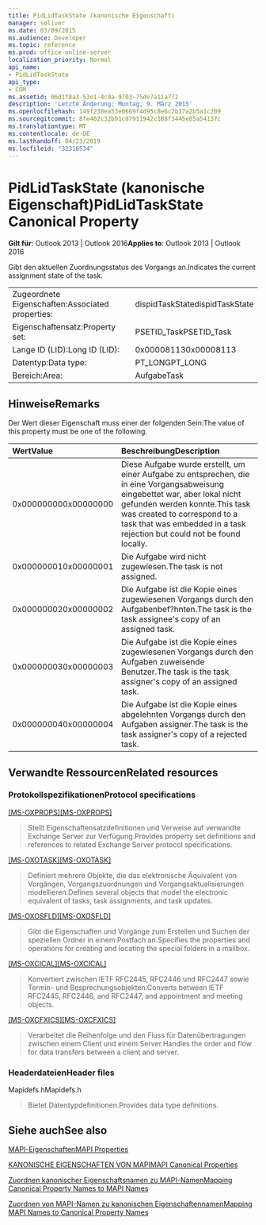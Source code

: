 ```yaml
---
title: PidLidTaskState (kanonische Eigenschaft)
manager: soliver
ms.date: 03/09/2015
ms.audience: Developer
ms.topic: reference
ms.prod: office-online-server
localization_priority: Normal
api_name:
- PidLidTaskState
api_type:
- COM
ms.assetid: 06d1f8a3-53e1-4c9a-9703-75de7a11a772
description: 'Letzte Änderung: Montag, 9. März 2015'
ms.openlocfilehash: 149f238ea53e0669f4d95c8e6c2b17a2b5a1c209
ms.sourcegitcommit: 8fe462c32b91c87911942c188f3445e85a54137c
ms.translationtype: MT
ms.contentlocale: de-DE
ms.lasthandoff: 04/23/2019
ms.locfileid: "32316534"
---
```

# <a name="pidlidtaskstate-canonical-property"></a><span data-ttu-id="26882-103">PidLidTaskState (kanonische Eigenschaft)</span><span class="sxs-lookup"><span data-stu-id="26882-103">PidLidTaskState Canonical Property</span></span>

  
  
<span data-ttu-id="26882-104">**Gilt für**: Outlook 2013 | Outlook 2016</span><span class="sxs-lookup"><span data-stu-id="26882-104">**Applies to**: Outlook 2013 | Outlook 2016</span></span> 
  
<span data-ttu-id="26882-105">Gibt den aktuellen Zuordnungsstatus des Vorgangs an.</span><span class="sxs-lookup"><span data-stu-id="26882-105">Indicates the current assignment state of the task.</span></span>
  
|||
|:-----|:-----|
|<span data-ttu-id="26882-106">Zugeordnete Eigenschaften:</span><span class="sxs-lookup"><span data-stu-id="26882-106">Associated properties:</span></span>  <br/> |<span data-ttu-id="26882-107">dispidTaskState</span><span class="sxs-lookup"><span data-stu-id="26882-107">dispidTaskState</span></span>  <br/> |
|<span data-ttu-id="26882-108">Eigenschaftensatz:</span><span class="sxs-lookup"><span data-stu-id="26882-108">Property set:</span></span>  <br/> |<span data-ttu-id="26882-109">PSETID_Task</span><span class="sxs-lookup"><span data-stu-id="26882-109">PSETID_Task</span></span>  <br/> |
|<span data-ttu-id="26882-110">Lange ID (LID):</span><span class="sxs-lookup"><span data-stu-id="26882-110">Long ID (LID):</span></span>  <br/> |<span data-ttu-id="26882-111">0x00008113</span><span class="sxs-lookup"><span data-stu-id="26882-111">0x00008113</span></span>  <br/> |
|<span data-ttu-id="26882-112">Datentyp:</span><span class="sxs-lookup"><span data-stu-id="26882-112">Data type:</span></span>  <br/> |<span data-ttu-id="26882-113">PT_LONG</span><span class="sxs-lookup"><span data-stu-id="26882-113">PT_LONG</span></span>  <br/> |
|<span data-ttu-id="26882-114">Bereich:</span><span class="sxs-lookup"><span data-stu-id="26882-114">Area:</span></span>  <br/> |<span data-ttu-id="26882-115">Aufgabe</span><span class="sxs-lookup"><span data-stu-id="26882-115">Task</span></span>  <br/> |
   
## <a name="remarks"></a><span data-ttu-id="26882-116">Hinweise</span><span class="sxs-lookup"><span data-stu-id="26882-116">Remarks</span></span>

<span data-ttu-id="26882-117">Der Wert dieser Eigenschaft muss einer der folgenden Sein:</span><span class="sxs-lookup"><span data-stu-id="26882-117">The value of this property must be one of the following.</span></span>
  
|<span data-ttu-id="26882-118">**Wert**</span><span class="sxs-lookup"><span data-stu-id="26882-118">**Value**</span></span>|<span data-ttu-id="26882-119">**Beschreibung**</span><span class="sxs-lookup"><span data-stu-id="26882-119">**Description**</span></span>|
|:-----|:-----|
|<span data-ttu-id="26882-120">0x00000000</span><span class="sxs-lookup"><span data-stu-id="26882-120">0x00000000</span></span>  <br/> |<span data-ttu-id="26882-121">Diese Aufgabe wurde erstellt, um einer Aufgabe zu entsprechen, die in eine Vorgangsabweisung eingebettet war, aber lokal nicht gefunden werden konnte.</span><span class="sxs-lookup"><span data-stu-id="26882-121">This task was created to correspond to a task that was embedded in a task rejection but could not be found locally.</span></span>  <br/> |
|<span data-ttu-id="26882-122">0x00000001</span><span class="sxs-lookup"><span data-stu-id="26882-122">0x00000001</span></span>  <br/> |<span data-ttu-id="26882-123">Die Aufgabe wird nicht zugewiesen.</span><span class="sxs-lookup"><span data-stu-id="26882-123">The task is not assigned.</span></span>  <br/> |
|<span data-ttu-id="26882-124">0x00000002</span><span class="sxs-lookup"><span data-stu-id="26882-124">0x00000002</span></span>  <br/> |<span data-ttu-id="26882-125">Die Aufgabe ist die Kopie eines zugewiesenen Vorgangs durch den Aufgabenbef?hnten.</span><span class="sxs-lookup"><span data-stu-id="26882-125">The task is the task assignee's copy of an assigned task.</span></span>  <br/> |
|<span data-ttu-id="26882-126">0x00000003</span><span class="sxs-lookup"><span data-stu-id="26882-126">0x00000003</span></span>  <br/> |<span data-ttu-id="26882-127">Die Aufgabe ist die Kopie eines zugewiesenen Vorgangs durch den Aufgaben zuweisende Benutzer.</span><span class="sxs-lookup"><span data-stu-id="26882-127">The task is the task assigner's copy of an assigned task.</span></span>  <br/> |
|<span data-ttu-id="26882-128">0x00000004</span><span class="sxs-lookup"><span data-stu-id="26882-128">0x00000004</span></span>  <br/> |<span data-ttu-id="26882-129">Die Aufgabe ist die Kopie eines abgelehnten Vorgangs durch den Aufgaben assigner.</span><span class="sxs-lookup"><span data-stu-id="26882-129">The task is the task assigner's copy of a rejected task.</span></span>  <br/> |
   
## <a name="related-resources"></a><span data-ttu-id="26882-130">Verwandte Ressourcen</span><span class="sxs-lookup"><span data-stu-id="26882-130">Related resources</span></span>

### <a name="protocol-specifications"></a><span data-ttu-id="26882-131">Protokollspezifikationen</span><span class="sxs-lookup"><span data-stu-id="26882-131">Protocol specifications</span></span>

<span data-ttu-id="26882-132">[[MS-OXPROPS]](https://msdn.microsoft.com/library/f6ab1613-aefe-447d-a49c-18217230b148%28Office.15%29.aspx)</span><span class="sxs-lookup"><span data-stu-id="26882-132">[[MS-OXPROPS]](https://msdn.microsoft.com/library/f6ab1613-aefe-447d-a49c-18217230b148%28Office.15%29.aspx)</span></span>
  
> <span data-ttu-id="26882-133">Stellt Eigenschaftensatzdefinitionen und Verweise auf verwandte Exchange Server zur Verfügung.</span><span class="sxs-lookup"><span data-stu-id="26882-133">Provides property set definitions and references to related Exchange Server protocol specifications.</span></span>
    
<span data-ttu-id="26882-134">[[MS-OXOTASK]](https://msdn.microsoft.com/library/55600ec0-6195-4730-8436-59c7931ef27e%28Office.15%29.aspx)</span><span class="sxs-lookup"><span data-stu-id="26882-134">[[MS-OXOTASK]](https://msdn.microsoft.com/library/55600ec0-6195-4730-8436-59c7931ef27e%28Office.15%29.aspx)</span></span>
  
> <span data-ttu-id="26882-135">Definiert mehrere Objekte, die das elektronische Äquivalent von Vorgängen, Vorgangszuordnungen und Vorgangsaktualisierungen modellieren.</span><span class="sxs-lookup"><span data-stu-id="26882-135">Defines several objects that model the electronic equivalent of tasks, task assignments, and task updates.</span></span>
    
<span data-ttu-id="26882-136">[[MS-OXOSFLD]](https://msdn.microsoft.com/library/a60e9c16-2ba8-424b-b60c-385a8a2837cb%28Office.15%29.aspx)</span><span class="sxs-lookup"><span data-stu-id="26882-136">[[MS-OXOSFLD]](https://msdn.microsoft.com/library/a60e9c16-2ba8-424b-b60c-385a8a2837cb%28Office.15%29.aspx)</span></span>
  
> <span data-ttu-id="26882-137">Gibt die Eigenschaften und Vorgänge zum Erstellen und Suchen der speziellen Ordner in einem Postfach an.</span><span class="sxs-lookup"><span data-stu-id="26882-137">Specifies the properties and operations for creating and locating the special folders in a mailbox.</span></span>
    
<span data-ttu-id="26882-138">[[MS-OXCICAL]](https://msdn.microsoft.com/library/a685a040-5b69-4c84-b084-795113fb4012%28Office.15%29.aspx)</span><span class="sxs-lookup"><span data-stu-id="26882-138">[[MS-OXCICAL]](https://msdn.microsoft.com/library/a685a040-5b69-4c84-b084-795113fb4012%28Office.15%29.aspx)</span></span>
  
> <span data-ttu-id="26882-139">Konvertiert zwischen IETF RFC2445, RFC2446 und RFC2447 sowie Termin- und Besprechungsobjekten.</span><span class="sxs-lookup"><span data-stu-id="26882-139">Converts between IETF RFC2445, RFC2446, and RFC2447, and appointment and meeting objects.</span></span>
    
<span data-ttu-id="26882-140">[[MS-OXCFXICS]](https://msdn.microsoft.com/library/b9752f3d-d50d-44b8-9e6b-608a117c8532%28Office.15%29.aspx)</span><span class="sxs-lookup"><span data-stu-id="26882-140">[[MS-OXCFXICS]](https://msdn.microsoft.com/library/b9752f3d-d50d-44b8-9e6b-608a117c8532%28Office.15%29.aspx)</span></span>
  
> <span data-ttu-id="26882-141">Verarbeitet die Reihenfolge und den Fluss für Datenübertragungen zwischen einem Client und einem Server.</span><span class="sxs-lookup"><span data-stu-id="26882-141">Handles the order and flow for data transfers between a client and server.</span></span>
    
### <a name="header-files"></a><span data-ttu-id="26882-142">Headerdateien</span><span class="sxs-lookup"><span data-stu-id="26882-142">Header files</span></span>

<span data-ttu-id="26882-143">Mapidefs.h</span><span class="sxs-lookup"><span data-stu-id="26882-143">Mapidefs.h</span></span>
  
> <span data-ttu-id="26882-144">Bietet Datentypdefinitionen.</span><span class="sxs-lookup"><span data-stu-id="26882-144">Provides data type definitions.</span></span>
    
## <a name="see-also"></a><span data-ttu-id="26882-145">Siehe auch</span><span class="sxs-lookup"><span data-stu-id="26882-145">See also</span></span>



[<span data-ttu-id="26882-146">MAPI-Eigenschaften</span><span class="sxs-lookup"><span data-stu-id="26882-146">MAPI Properties</span></span>](mapi-properties.md)
  
[<span data-ttu-id="26882-147">KANONISCHE EIGENSCHAFTEN VON MAPI</span><span class="sxs-lookup"><span data-stu-id="26882-147">MAPI Canonical Properties</span></span>](mapi-canonical-properties.md)
  
[<span data-ttu-id="26882-148">Zuordnen kanonischer Eigenschaftsnamen zu MAPI-Namen</span><span class="sxs-lookup"><span data-stu-id="26882-148">Mapping Canonical Property Names to MAPI Names</span></span>](mapping-canonical-property-names-to-mapi-names.md)
  
[<span data-ttu-id="26882-149">Zuordnen von MAPI-Namen zu kanonischen Eigenschaftennamen</span><span class="sxs-lookup"><span data-stu-id="26882-149">Mapping MAPI Names to Canonical Property Names</span></span>](mapping-mapi-names-to-canonical-property-names.md)

